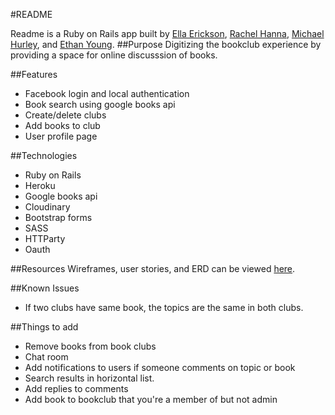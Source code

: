 #README

Readme is a Ruby on Rails app built by [Ella Erickson](https://github.com/ellazee), [Rachel Hanna](https://github.com/Nepios), [Michael Hurley](https://github.com/michaelscotthurley), and [Ethan Young](https://github.com/younge2).
##Purpose
Digitizing the bookclub experience by providing a space for online discusssion of books.

##Features
* Facebook login and local authentication
* Book search using google books api
* Create/delete clubs
* Add books to club
* User profile page

##Technologies
* Ruby on Rails
* Heroku
* Google books api
* Cloudinary
* Bootstrap forms
* SASS
* HTTParty
* Oauth
 
##Resources
Wireframes, user stories, and ERD can be viewed [here](https://drive.google.com/folderview?id=0ByqpW8b0agwFOFZ1VTBlZHNIMzg&usp=sharing).

##Known Issues
* If two clubs have same book, the topics are the same in both clubs.

##Things to add
* Remove books from book clubs
* Chat room
* Add notifications to users if someone comments on topic or book
* Search results in horizontal list.
* Add replies to comments
* Add book to bookclub that you're a member of but not admin

